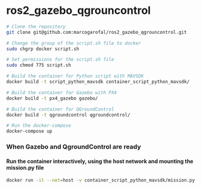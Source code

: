 # ros2_gazebo_qgrouncontrol

```bash
# Clone the repository
git clone git@github.com:marcogarofal/ros2_gazebo_qgrouncontrol.git
```
```bash
# Change the group of the script.sh file to docker
sudo chgrp docker script.sh
```

```bash
# Set permissions for the script.sh file
sudo chmod 775 script.sh
```

```bash
# Build the container for Python script with MAVSDK
docker build -t script_python_mavsdk container_script_python_mavsdk/
```

```bash
# Build the container for Gazebo with PX4
docker build -t px4_gazebo gazebo/
```

```bash
# Build the container for QGroundControl
docker build -t qgroundcontrol qgroundcontrol/
```

```bash
# Run the docker-compose
docker-compose up
```


### When Gazebo and QgroundControl are ready
#### Run the container interactively, using the host network and mounting the mission.py file
```bash
docker run -it --net=host -v container_script_python_mavsdk/mission.py:/home/px4/mission.py script_python_mavsdk
```
